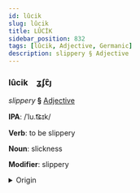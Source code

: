 ```yaml
---
id: lûcik
slug: lûcik
title: LÛCİK
sidebar_position: 832
tags: [lûcik, Adjective, Germanic]
description: slippery § Adjective
---
```


### lûcik&emsp;<span kind="abugida">ʓʄꞇ̑ȷ</span>

*slippery* **§** [Adjective](../../tags/Adjective)

**IPA**: /ˈlu.t͡ɕɪk/

**Verb**: to be slippery

**Noun**: slickness

**Modifier**: slippery

<details>
    <summary>Origin</summary>
    German rutschig [ˈʁʊt.ʃɪk]<br/>
    <em>Germanic Language Family</em>
</details>
